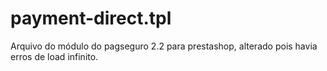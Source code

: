 # payment-direct.tpl
Arquivo do módulo do pagseguro 2.2 para prestashop, alterado pois havia erros de load infinito.
